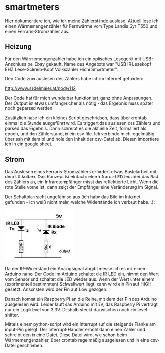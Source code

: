 # smartmeters

Hier dokumentiere ich, wie ich meine Zählerstände auslese.
Aktuell lese ich einen Wärmemengenzähler für Fernwärme vom Type Landis Gyr T550 und einen Ferraris-Stromzähler aus.

## Heizung

Für den Wärmemengenzähler habe ich ein optisches Lesegerät mit USB-Anschluss bei Ebay gekauft. 
Name des Angebots war "USB IR Lesekopf EHZ Lese-Schreib-Kopf Volkszähler Hichi Smartmeter".

Den Code zum auslesen des Zählers habe ich im Internet gefunden: 

http://www.sedelmaier.at/node/112

Der Code hat für mich wunderbar funktioniert, ganz ohne Anpassungen.
Der Output ist etwas umfangreicher als nötig - das Ergebnis muss später noch geparsed werden.

Zusätzlich habe ich ein kleines Script geschrieben, dass über crontab einmal die Stunde ausgeführt wird.
Es triggert das auslesen des Zählers und parsed das Ergebnis. 
Dann schreibt es die aktuelle Zeit, formatiert als epoch, und den Zählerstand, in ein csv file.
Ich verbinde mich regelmäßig über ssh mit dem pi und hole den Inhalt der csv-Datei ab.
Diesen importiere ich in ein google sheet.

## Strom

Das Auslesen eines Ferraris-Stromzählers erfordert etwas Bastelarbeit mit dem Lötkolben.
Das Konzept ist einfach: eine Infrarot-LED leuchtet das Rad des Zählers an, ein Infrarotempfänger misst das reflektierte Licht.
Wenn die rote Stelle vorne ist, dann zeigt der Empfänger eine Veränderung im Signal.

Der Schaltplan sieht ungefähr so aus (ich habe das Bild im Internet gefunden - ich weiß nicht mehr, welche Widerstände ich verbaut habe...):

![Schaltplan](strom/circuit.jpeg)

Da der IR-Widerstand ein Analogsignal abgibt messe ich es mit einem Arduino nano.
Der Code im Arduino schaltet die IR LED ein, nimmt den Wert vom Sensor und schaltet die LED wieder aus.
Wenn der Wert unter einem (exprimentell bestimmten) Schwellwert liegt, dann wird ein Pin auf HIGH gesetzt.
Ansonsten wird der Pin auf Low gezogen.

Danach kommt ein Raspberry PI an die Reihe, mit dem der Pin des Arduino ausgelesen wird.
Leider läuft das Arduino mit 5V, das Raspberry Pi verträgt nur ein Logiklevel von 3,3V. 
Deshalb steckt dazwischen noch ein level-shifter.

Mittels einem python-script wird ein Interrupt auf die steigende Flanke am input-Pin gelegt.
Der Interrupt-Handler erhöht dann einen Zähler und schreibt den in eine Datei.
Diese Datei wird, wie schon beim Wärmemengenzähler, über crontab regelmäßig ausgelesen und in eine csv-Datei geschrieben.